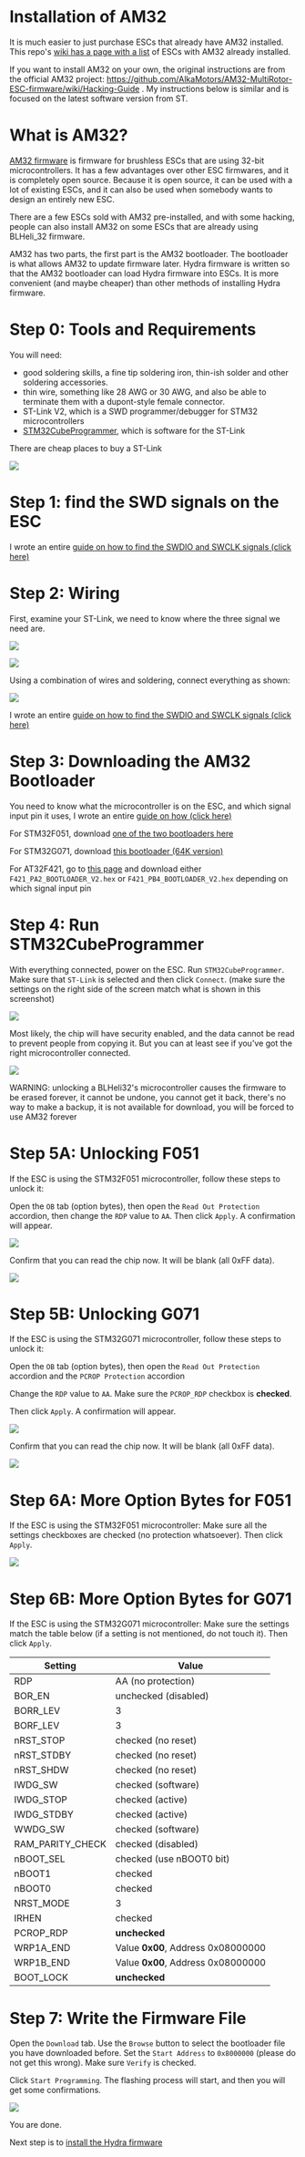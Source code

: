 # Installation of AM32

It is much easier to just purchase ESCs that already have AM32 installed. This repo's [wiki has a page with a list](../../../wiki/ESCs-with-AM32-already-installed) of ESCs with AM32 already installed.

If you want to install AM32 on your own, the original instructions are from the official AM32 project: https://github.com/AlkaMotors/AM32-MultiRotor-ESC-firmware/wiki/Hacking-Guide . My instructions below is similar and is focused on the latest software version from ST.

# What is AM32?

[AM32 firmware](https://github.com/AlkaMotors/AM32-MultiRotor-ESC-firmware/) is firmware for brushless ESCs that are using 32-bit microcontrollers. It has a few advantages over other ESC firmwares, and it is completely open source. Because it is open source, it can be used with a lot of existing ESCs, and it can also be used when somebody wants to design an entirely new ESC.

There are a few ESCs sold with AM32 pre-installed, and with some hacking, people can also install AM32 on some ESCs that are already using BLHeli_32 firmware.

AM32 has two parts, the first part is the AM32 bootloader. The bootloader is what allows AM32 to update firmware later. Hydra firmware is written so that the AM32 bootloader can load Hydra firmware into ESCs. It is more convenient (and maybe cheaper) than other methods of installing Hydra firmware.

# Step 0: Tools and Requirements

You will need:

 * good soldering skills, a fine tip soldering iron, thin-ish solder and other soldering accessories.
 * thin wire, something like 28 AWG or 30 AWG, and also be able to terminate them with a dupont-style female connector.
 * ST-Link V2, which is a SWD programmer/debugger for STM32 microcontrollers
 * [STM32CubeProgrammer](https://www.st.com/en/development-tools/stm32cubeprog.html), which is software for the ST-Link

There are cheap places to buy a ST-Link

![](imgs/buystlink.jpg)

# Step 1: find the SWD signals on the ESC

I wrote an entire [guide on how to find the SWDIO and SWCLK signals (click here)](other-hardware-hacking.md)

# Step 2: Wiring

First, examine your ST-Link, we need to know where the three signal we need are.

![](imgs/stlinkv2.jpg)

![](imgs/stlinkv2signals.jpg)

Using a combination of wires and soldering, connect everything as shown:

![](imgs/stlinkconnection.png)

I wrote an entire [guide on how to find the SWDIO and SWCLK signals (click here)](other-hardware-hacking.md)

# Step 3: Downloading the AM32 Bootloader

You need to know what the microcontroller is on the ESC, and which signal input pin it uses, I wrote an entire [guide on how (click here)](other-hardware-hacking.md)

For STM32F051, download [one of the two bootloaders here](https://github.com/AlkaMotors/AM32_Bootloader_F051/releases/tag/v11)

For STM32G071, download [this bootloader (64K version)](https://github.com/AlkaMotors/g071Bootloader/releases/tag/v7)

For AT32F421, go to [this page](https://github.com/AlkaMotors/AT32F421_AM32_Bootloader/tree/main/Objects) and download either `F421_PA2_BOOTLOADER_V2.hex` or `F421_PB4_BOOTLOADER_V2.hex` depending on which signal input pin

# Step 4: Run STM32CubeProgrammer

With everything connected, power on the ESC. Run `STM32CubeProgrammer`. Make sure that `ST-Link` is selected and then click `Connect`. (make sure the settings on the right side of the screen match what is shown in this screenshot)

![](imgs/am32install/clickconnect.png)

Most likely, the chip will have security enabled, and the data cannot be read to prevent people from copying it. But you can at least see if you've got the right microcontroller connected.

![](imgs/am32install/seetargetinformation.png)

WARNING: unlocking a BLHeli32's microcontroller causes the firmware to be erased forever, it cannot be undone, you cannot get it back, there's no way to make a backup, it is not available for download, you will be forced to use AM32 forever

# Step 5A: Unlocking F051

If the ESC is using the STM32F051 microcontroller, follow these steps to unlock it:

Open the `OB` tab (option bytes), then open the `Read Out Protection` accordion, then change the `RDP` value to `AA`. Then click `Apply`. A confirmation will appear.

![](imgs/am32install/f051_rdp.png)

Confirm that you can read the chip now. It will be blank (all 0xFF data).

![](imgs/am32install/g071_confirmread.png)

# Step 5B: Unlocking G071

If the ESC is using the STM32G071 microcontroller, follow these steps to unlock it:

Open the `OB` tab (option bytes), then open the `Read Out Protection` accordion and the `PCROP Protection` accordion

Change the `RDP` value to `AA`. Make sure the `PCROP_RDP` checkbox is **checked**.

Then click `Apply`. A confirmation will appear.

![](imgs/am32install/g071_unlock.png)

Confirm that you can read the chip now. It will be blank (all 0xFF data).

![](imgs/am32install/g071_confirmread.png)

# Step 6A: More Option Bytes for F051

If the ESC is using the STM32F051 microcontroller: Make sure all the settings checkboxes are checked (no protection whatsoever). Then click `Apply`.

![](imgs/am32install/f051_alloptions.png)

# Step 6B: More Option Bytes for G071

If the ESC is using the STM32G071 microcontroller: Make sure the settings match the table below (if a setting is not mentioned, do not touch it). Then click `Apply`.

| Setting      | Value           |
|--------------|-----------------|
| RDP          | AA (no protection) |
| BOR_EN       | unchecked (disabled) |
| BORR_LEV     | 3 |
| BORF_LEV     | 3 |
| nRST_STOP    | checked (no reset) |
| nRST_STDBY   | checked (no reset) |
| nRST_SHDW    | checked (no reset) |
| IWDG_SW      | checked (software) |
| IWDG_STOP    | checked (active) |
| IWDG_STDBY   | checked (active) |
| WWDG_SW      | checked (software) |
| RAM_PARITY_CHECK | checked (disabled) |
| nBOOT_SEL    | checked (use nBOOT0 bit) |
| nBOOT1       | checked |
| nBOOT0       | checked |
| NRST_MODE    | 3 |
| IRHEN        | checked |
| PCROP_RDP    | **unchecked** |
| WRP1A_END    | Value **0x00**, Address 0x08000000 |
| WRP1B_END    | Value **0x00**, Address 0x08000000 |
| BOOT_LOCK    | **unchecked** |

# Step 7: Write the Firmware File

Open the `Download` tab. Use the `Browse` button to select the bootloader file you have downloaded before. Set the `Start Address` to `0x8000000` (please do not get this wrong). Make sure `Verify` is checked.

Click `Start Programming`. The flashing process will start, and then you will get some confirmations.

![](imgs/am32install/download.png)

You are done.

Next step is to [install the Hydra firmware](install-firmware.md)
